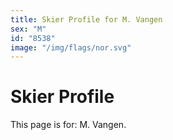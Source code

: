 ```yaml
---
title: Skier Profile for M. Vangen
sex: "M"
id: "8538"
image: "/img/flags/nor.svg" 
---
```


# Skier Profile

This page is for: M. Vangen.
    